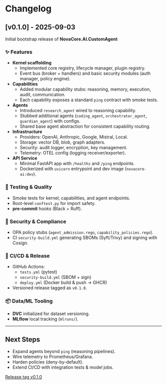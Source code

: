 # Changelog

## [v0.1.0] - 2025-09-03
Initial bootstrap release of **NovaCore.AI.CustomAgent**

### ✨ Features
- **Kernel scaffolding**
  - Implemented core registry, lifecycle manager, plugin registry.
  - Event bus (broker + handlers) and basic security modules (auth manager, policy engine).
- **Capabilities**
  - Added modular capability stubs: reasoning, memory, execution, audit, communication.
  - Each capability exposes a standard `ping` contract with smoke tests.
- **Agents**
  - Introduced `research_agent` wired to reasoning capability.
  - Stubbed additional agents (`coding_agent`, `orchestrator_agent`, `guardian_agent`) with configs.
  - Shared base agent abstraction for consistent capability routing.
- **Infrastructure**
  - Providers: OpenAI, Anthropic, Google, Mistral, Local.
  - Storage: vector DB, blob, graph adapters.
  - Security: audit logger, encryption, key management.
  - Telemetry: OTEL config (logging receiver/exporter).
- **API Service**
  - Minimal FastAPI app with `/healthz` and `/ping` endpoints.
  - Dockerized with `uvicorn` entrypoint and dev image (`novacore-ai:dev`).

### 🧪 Testing & Quality
- Smoke tests for kernel, capabilities, and agent endpoints.
- Root-level `conftest.py` for import safety.
- **pre-commit** hooks (Black + Ruff).

### 🔐 Security & Compliance
- OPA policy stubs (`agent_admission.rego`, `capability_policies.rego`).
- CI `security-build.yml` generating SBOMs (Syft/Trivy) and signing with Cosign.

### 🚀 CI/CD & Release
- GitHub Actions:
  - `tests.yml` (pytest)
  - `security-build.yml` (SBOM + sign)
  - `deploy.yml` (Docker build & push → GHCR)
- Versioned release tagged as `v0.1.0`.

### 📦 Data/ML Tooling
- **DVC** initialized for dataset versioning.
- **MLflow** local tracking (`mlruns/`).

---

## Next Steps
- Expand agents beyond `ping` (reasoning pipelines).
- Wire telemetry to Prometheus/Grafana.
- Harden policies (deny-by-default).
- Extend CI/CD with integration tests & model jobs.

[Release tag v0.1.0](https://github.com/InfoLCA/NovaCore.AI.CustomAgent/releases/tag/v0.1.0)
